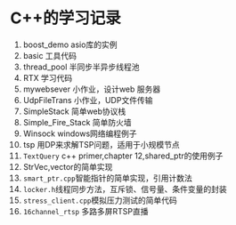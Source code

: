 C++的学习记录
==============

1. boost_demo asio库的实例
2. basic  工具代码
3. thread_pool 半同步半异步线程池
4. RTX 学习代码
5. mywebsever 小作业，设计web 服务器
6. UdpFileTrans 小作业，UDP文件传输
7. SimpleStack 简单web协议栈
8. Simple_Fire_Stack 简单防火墙
9. Winsock windows网络编程例子
10. tsp 用DP来求解TSP问题，适用于小规模节点
11. `TextQuery` c++ primer,chapter 12,shared_ptr的使用例子
12. StrVec,vector<string>的简单实现
13. `smart_ptr.cpp`智能指针的简单实现，引用计数法
14. `locker.h`线程同步方法，互斥锁、信号量、条件变量的封装
15. `stress_client.cpp`模拟压力测试的简单代码
16. `16channel_rtsp` 多路多屏RTSP直播
